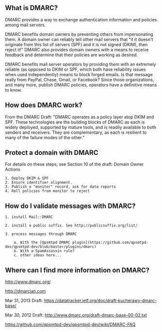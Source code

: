 
## What is DMARC?

DMARC provides a way to exchange authentication information and policies among mail servers.

DMARC benefits domain owners by preventing others from impersonating them. A domain owner can reliably tell other mail servers that "it it doesn't originate from this list of servers (SPF) and it is not signed (DKIM), then reject it!" DMARC also provides domain owners with a means to receive feedback and determine that their policies are working as desired.

DMARC benefits mail server operators by providing them with an extremely reliable (as opposed to DKIM or SPF, which both have reliability issues when used independently) means to block forged emails. Is that message really from PayPal, Chase, Gmail, or Facebook? Since those organizations, and many more, publish DMARC policies, operators have a definitive means to know.

## How does DMARC work?

From the DMARC Draft: "DMARC operates as a policy layer atop DKIM and SPF. These technologies are the building blocks of DMARC as each is widely deployed, supported by mature tools, and is readily available to both senders and receivers. They are complementary, as each is resilient to many of the failure modes of the other."

## Protect a domain with DMARC

For details on these steps, see Section 10 of the draft: Domain Owner Actions

    1. Deploy DKIM & SPF
    2. Ensure identifier alignment.
    3. Publish a "monitor" record, ask for data reports
    4. Roll policies from monitor to reject


## How do I validate messages with DMARC?

    1. install Mail::DMARC

    2. install a public suffix. See http://publicsuffix.org/list/

    3. process messages through DMARC

        a. With the [Qpsmtpd DMARC plugin](https://github.com/qpsmtpd-dev/qpsmtpd-dev/blob/master/plugins/dmarc)
        b. With a SpamAssassin rule?
        c. other ideas here...

## Where can I find more information on DMARC?

http://www.dmarc.org/

http://dmarcian.com

Mar 31, 2013 Draft: https://datatracker.ietf.org/doc/draft-kucherawy-dmarc-base/

Mar 30, 2012 Draft: http://www.dmarc.org/draft-dmarc-base-00-02.txt

https://github.com/qpsmtpd-dev/qpsmtpd-dev/wiki/DMARC-FAQ

